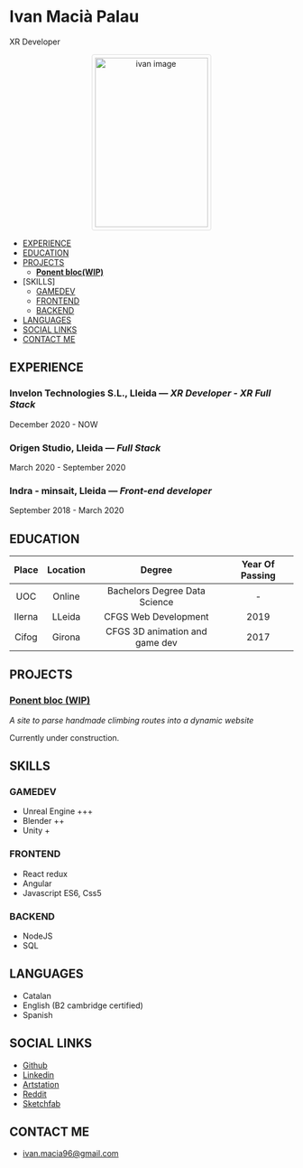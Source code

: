 # Ivan Macià Palau
XR Developer

<p align="center">
<img alt="ivan image" src="https://i.imgur.com/ZWwtl6v.jpg" data-canonical-src="https://i.imgur.com/mkl99IW.jpg" width="200" height="300" style="border: 1px solid #ddd;  border-radius: 4px;  padding: 5px;"/>
</p>

  - [EXPERIENCE](#experience)
  - [EDUCATION](#education)
  - [PROJECTS](#projects)
    - [**Ponent bloc(WIP)**](#ponentbloc)
  - [SKILLS]
    - [GAMEDEV](#gamedev)
    - [FRONTEND](#frontend)
    - [BACKEND](#backend)
  - [LANGUAGES](#languages)
  - [SOCIAL LINKS](#social-links)
  - [CONTACT ME](#contact-me)
  
## EXPERIENCE

### **Invelon Technologies S.L.,** Lleida — *XR Developer - XR Full Stack*

December 2020 - NOW


### **Origen Studio,** Lleida — *Full Stack*

March 2020 - September 2020


### **Indra - minsait,** Lleida — *Front-end developer*

September 2018 - March 2020



## EDUCATION

| Place  | Location | Degree | Year Of Passing |
|  :---:  |  :---:  |  :---:  |  :---:  |
| UOC  | Online   | Bachelors Degree Data Science  | -  |
| Ilerna  | LLeida   | CFGS Web Development  | 2019  |
| Cifog  | Girona   | CFGS 3D animation and game dev  | 2017  |

## PROJECTS

### [**Ponent bloc (WIP)**](http://ponentbloc.netlify.app/)

*A site to parse handmade climbing routes into a dynamic website*

Currently under construction.

## SKILLS

### GAMEDEV
* Unreal Engine +++
* Blender ++
* Unity +

### FRONTEND
* React redux
* Angular
* Javascript ES6, Css5

### BACKEND
* NodeJS
* SQL

## LANGUAGES

* Catalan
* English (B2 cambridge certified)
* Spanish

## SOCIAL LINKS

* [Github](https:/www.github.com/)
* [Linkedin](https:/www.linkedin.com/)
* [Artstation](https://www.artstation.com/ivanmacia)
* [Reddit](https://www.reddit.com/user/profilactic)
* [Sketchfab](https://sketchfab.com/imacia3d)

## CONTACT ME

* [ivan.macia96@gmail.com](mailto:ivan.macia96@gmail.com)

